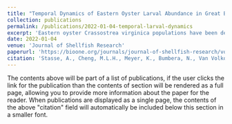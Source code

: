 ```yaml
---
title: "Temporal Dynamics of Eastern Oyster Larval Abundance in Great Bay Estuary, New Hampshire"
collection: publications
permalink: /publications/2022-01-04-temporal-larval-dynamics
excerpt: 'Eastern oyster Crassostrea virginica populations have been declining steadily over the past several decades across the North American East coast. The Great Bay Estuary (GBE), located in New Hampshire, is experiencing this loss and restoration efforts have been put into effect. This paper characterizes larval abundances of settled spat and two early stages of C. virginica, D-hinge and veliger, in GBE from 2018 to 2020. Abundances are compared based on date of sampling, year, collection site, and the physicochemical data recorded on each sampling date. It was found that overall, D-hinge larval abundances have declined significantly from 2018 to 2020, whereas veliger abundances have remained steady or increased. Although the physicochemical factors are known to play a role in larval abundance, very little significance was found, suggesting future study may need to be modified to include a broader range of factors (e.g., more temporal sampling). This study indicates that both D-hinge, veliger, and spat settlement occur in GBE before sampling traditionally has started (June), suggesting an earlier than previously thought first spawn of C. virginica in GBE. This finding can be used to enhance restoration efforts as it suggests that spat brought in to augment current sites of active restoration should be released earlier in the season and that recruitment devices should be deployed before the previously thought first spawn of each season.'
date: 2022-01-04
venue: 'Journal of Shellfish Research'
paperurl: 'https://bioone.org/journals/journal-of-shellfish-research/volume-40/issue-3/035.040.0303/Temporal-Dynamics-of-Eastern-Oyster-Larval-Abundance-in-Great-Bay/10.2983/035.040.0303.short'
citation: 'Stasse, A., Cheng, M.L.H., Meyer, K., Bumbera, N., Van Volkom, K., Laferriere, A., Dijkstra, J.A., Brown, B.L. Temporal Dynamics of Eastern Oyster Larval Abundance in Great Bay Estuary, New Hampshire. shre 40, 471–478 (2022). doi:10.2983/035.040.0303'
---
```


The contents above will be part of a list of publications, if the user clicks the link for the publication than the contents of section will be rendered as a full page, allowing you to provide more information about the paper for the reader. When publications are displayed as a single page, the contents of the above "citation" field will automatically be included below this section in a smaller font.
